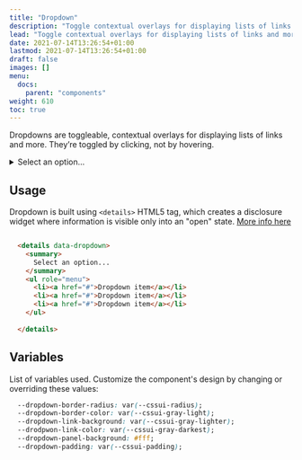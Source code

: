 ```yaml
---
title: "Dropdown"
description: "Toggle contextual overlays for displaying lists of links and more"
lead: "Toggle contextual overlays for displaying lists of links and more"
date: 2021-07-14T13:26:54+01:00
lastmod: 2021-07-14T13:26:54+01:00
draft: false
images: []
menu:
  docs:
    parent: "components"
weight: 610
toc: true
---
```


Dropdowns are toggleable, contextual overlays for displaying lists of links and more. They’re toggled by clicking, not by hovering.

<div class="preview">

  <link rel="stylesheet" href="/cssui.css">
  <link rel="stylesheet" href="/dropdown/dropdown.css">

  <details data-dropdown>
    <summary>
      Select an option...
    </summary>
    <ul role="menu">
      <li><a href="#">Dropdown item</a></li>
      <li><a href="#">Dropdown item</a></li>
      <li><a href="#">Dropdown item</a></li>
    </ul>
  
  </details>
</div>

## Usage

Dropdown is built using `<details>` HTML5 tag, which creates a disclosure widget where information is visible only into an "open" state. [More info here](https://developer.mozilla.org/en-US/docs/Web/HTML/Element/details?retiredLocale=it)

```html

  <details data-dropdown>
    <summary>
      Select an option...
    </summary>
    <ul role="menu">
      <li><a href="#">Dropdown item</a></li>
      <li><a href="#">Dropdown item</a></li>
      <li><a href="#">Dropdown item</a></li>
    </ul>
  
  </details>

```

## Variables

List of variables used. Customize the component's design by changing or overriding these values:

```css
  --dropdown-border-radius: var(--cssui-radius);
  --dropdown-border-color: var(--cssui-gray-light);
  --dropdown-link-background: var(--cssui-gray-lighter);
  --drodpwon-link-color: var(--cssui-gray-darkest);
  --dropdown-panel-background: #fff;
  --dropdown-padding: var(--cssui-padding);
```
